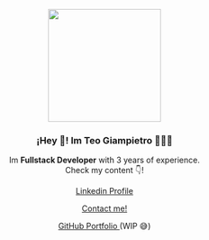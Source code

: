 <p align="center" width="300">
   <img align="center" width="200" src="https://media.licdn.com/dms/image/C4E03AQHFv0UU2nPfUw/profile-displayphoto-shrink_800_800/0/1623443946927?e=1680739200&v=beta&t=zffjzzXbJ4oe1P_NGcMkiRwEiuFTT5QerfnA2oEcDLk" />
   <h3 align="center">¡Hey 👋! Im Teo Giampietro 👨🏻‍💻</h3>
</p>


<p align="center">Im <strong>Fullstack Developer</strong> with 3 years of experience.<br /> Check my content 👇!</p>

<p align="center"> 
  <a align="center" href="https://www.linkedin.com/in/teogiampietro" target="blank"> Linkedin Profile</a>  
</p>

<p align="center"> 
  <a align="center" href="mailto:teogiampietro@gmail.com"> Contact me! </a>
</p>

<p align="center"> 
  <a align="center" href="https://teogiampietro.github.io/site" target="blank"> GitHub Portfolio </a> (WIP 😅)
</p>





